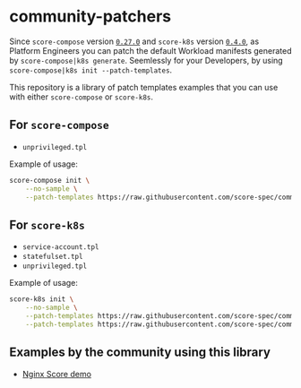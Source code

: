 # community-patchers

Since `score-compose` version [`0.27.0`](https://github.com/score-spec/score-compose/releases/tag/0.27.0) and `score-k8s` version [`0.4.0`](https://github.com/score-spec/score-k8s/releases/tag/0.4.0), as Platform Engineers you can patch the default Workload manifests generated by `score-compose|k8s generate`. Seemlessly for your Developers, by using `score-compose|k8s init --patch-templates`.

This repository is a library of patch templates examples that you can use with either `score-compose` or `score-k8s`.

## For `score-compose`

- `unprivileged.tpl`

Example of usage:
```bash
score-compose init \
    --no-sample \
    --patch-templates https://raw.githubusercontent.com/score-spec/community-patchers/refs/heads/main/score-compose/service-account.tpl \
```

## For `score-k8s`

- `service-account.tpl`
- `statefulset.tpl`
- `unprivileged.tpl`

Example of usage:
```bash
score-k8s init \
    --no-sample \
    --patch-templates https://raw.githubusercontent.com/score-spec/community-patchers/refs/heads/main/score-k8s/unprivileged.tpl \
    --patch-templates https://raw.githubusercontent.com/score-spec/community-patchers/refs/heads/main/score-k8s/service-account.tpl
```

## Examples by the community using this library

- [Nginx Score demo](https://github.com/mathieu-benoit/nginx-score-demo)
